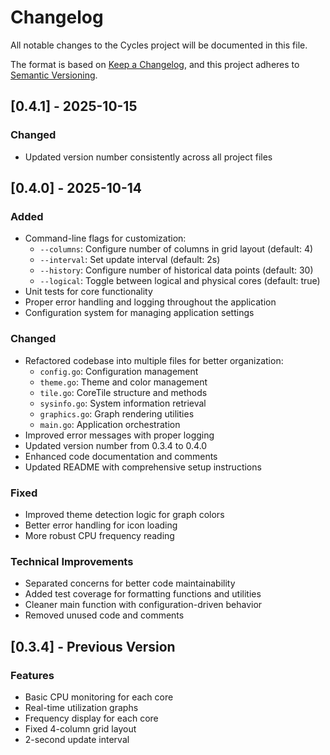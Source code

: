 # Changelog

All notable changes to the Cycles project will be documented in this file.

The format is based on [Keep a Changelog](https://keepachangelog.com/en/1.0.0/),
and this project adheres to [Semantic Versioning](https://semver.org/spec/v2.0.0.html).

## [0.4.1] - 2025-10-15

### Changed
- Updated version number consistently across all project files

## [0.4.0] - 2025-10-14

### Added
- Command-line flags for customization:
  - `--columns`: Configure number of columns in grid layout (default: 4)
  - `--interval`: Set update interval (default: 2s)
  - `--history`: Configure number of historical data points (default: 30)
  - `--logical`: Toggle between logical and physical cores (default: true)
- Unit tests for core functionality
- Proper error handling and logging throughout the application
- Configuration system for managing application settings

### Changed
- Refactored codebase into multiple files for better organization:
  - `config.go`: Configuration management
  - `theme.go`: Theme and color management
  - `tile.go`: CoreTile structure and methods
  - `sysinfo.go`: System information retrieval
  - `graphics.go`: Graph rendering utilities
  - `main.go`: Application orchestration
- Improved error messages with proper logging
- Updated version number from 0.3.4 to 0.4.0
- Enhanced code documentation and comments
- Updated README with comprehensive setup instructions

### Fixed
- Improved theme detection logic for graph colors
- Better error handling for icon loading
- More robust CPU frequency reading

### Technical Improvements
- Separated concerns for better code maintainability
- Added test coverage for formatting functions and utilities
- Cleaner main function with configuration-driven behavior
- Removed unused code and comments

## [0.3.4] - Previous Version

### Features
- Basic CPU monitoring for each core
- Real-time utilization graphs
- Frequency display for each core
- Fixed 4-column grid layout
- 2-second update interval
